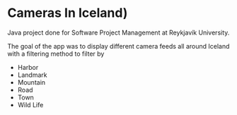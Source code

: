 # Cameras In Iceland)
Java project done for Software Project Management at Reykjavík University. 

The goal of the app was to display different camera feeds all around Iceland with a filtering method to filter by 
- Harbor
- Landmark
- Mountain
- Road
- Town
- Wild Life
